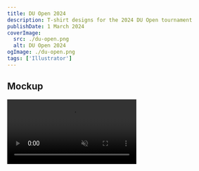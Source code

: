 ```yaml
---
title: DU Open 2024
description: T-shirt designs for the 2024 DU Open tournament
publishDate: 1 March 2024
coverImage:
  src: ./du-open.png
  alt: DU Open 2024
ogImage: ./du-open.png
tags: ['Illustrator']
---
```


## Mockup

<div class="w-full">
<video class="mx-auto" autoplay loop muted playsinline>
  <source src="https://f004.backblazeb2.com/file/payne-portfolio/du-open.mp4" type="video/mp4" />
  Your browser does not support the video tag.
</video>
</div>

